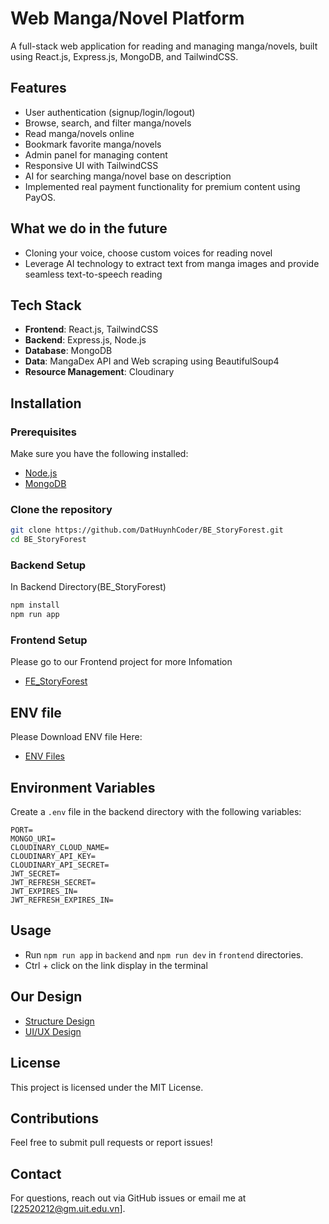 # Web Manga/Novel Platform

A full-stack web application for reading and managing manga/novels, built using React.js, Express.js, MongoDB, and TailwindCSS.

## Features
- User authentication (signup/login/logout)
- Browse, search, and filter manga/novels
- Read manga/novels online
- Bookmark favorite manga/novels
- Admin panel for managing content
- Responsive UI with TailwindCSS
- AI for searching manga/novel base on description
- Implemented real payment functionality for premium content using PayOS.

## What we do in the future
- Cloning your voice, choose custom voices for reading novel
- Leverage AI technology to extract text from manga images and provide seamless text-to-speech reading

## Tech Stack

- **Frontend**: React.js, TailwindCSS
- **Backend**: Express.js, Node.js
- **Database**: MongoDB
- **Data**: MangaDex API and Web scraping using BeautifulSoup4
- **Resource Management**: Cloudinary

## Installation

### Prerequisites
Make sure you have the following installed:
- [Node.js](https://nodejs.org/)
- [MongoDB](https://www.mongodb.com/)

### Clone the repository
```sh
git clone https://github.com/DatHuynhCoder/BE_StoryForest.git
cd BE_StoryForest
```

### Backend Setup
In Backend Directory(BE_StoryForest)
```sh
npm install
npm run app
```

### Frontend Setup
Please go to our Frontend project for more Infomation
- [FE_StoryForest](https://github.com/DatHuynhCoder/FE_StoryForest)

## ENV file
Please Download ENV file Here:
- [ENV Files](https://drive.google.com/file/d/11FY3iYbG9YoOETUFgxyUYYYFIjjY_mse/view?usp=sharing)

## Environment Variables
Create a `.env` file in the backend directory with the following variables:
```
PORT=
MONGO_URI=
CLOUDINARY_CLOUD_NAME=
CLOUDINARY_API_KEY=
CLOUDINARY_API_SECRET=
JWT_SECRET=
JWT_REFRESH_SECRET=
JWT_EXPIRES_IN=
JWT_REFRESH_EXPIRES_IN=
```

## Usage
- Run `npm run app` in `backend` and `npm run dev` in `frontend` directories.
- Ctrl + click on the link display in the terminal

## Our Design
- [Structure Design](https://drive.google.com/file/d/18xYJh17B0YMIHlQm0kixvrh87Uz981Zm/view?usp=sharing)
- [UI/UX Design](https://www.figma.com/design/MgHOWUFJYKD3JFOCdivLWd/StoryForest---07---NT208?node-id=4-358&t=RELcnZrUQvG86DKQ-1)
## License
This project is licensed under the MIT License.

## Contributions
Feel free to submit pull requests or report issues!

## Contact
For questions, reach out via GitHub issues or email me at [22520212@gm.uit.edu.vn].
